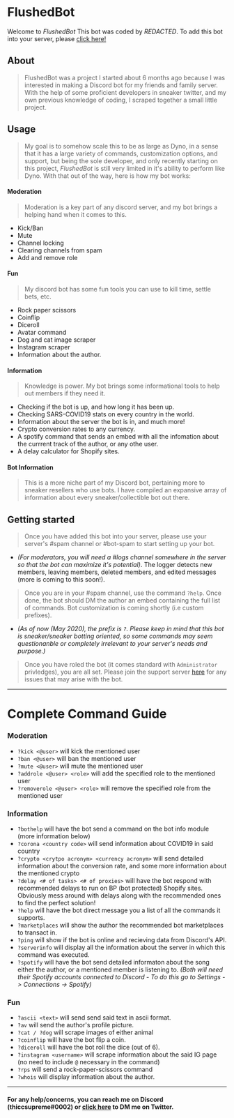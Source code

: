 # FlushedBot

Welcome to *FlushedBot* 
    This bot was coded by *REDACTED*. To add this bot into your server, please [click here!](https://i.kym-cdn.com/photos/images/newsfeed/001/393/635/e2a.jpg) 

## About

> FlushedBot was a project I started about 6 months ago because I was interested in making a Discord bot for my friends and family server. With the help of some proficient developers in sneaker twitter, and my own previous knowledge of coding, I scraped together a small little project. 

## Usage

> My goal is to somehow scale this to be as large as Dyno, in a sense that it has a large variety of commands, customization options, and support, but being the sole developer, and only recently starting on this project, *FlushedBot* is still very limited in it's ability to perform like Dyno. With that out of the way, here is how my bot works: 

#### Moderation 
> Moderation is a key part of any discord server, and my bot brings a helping hand when it comes to this.
* Kick/Ban
* Mute
* Channel locking
* Clearing channels from spam
* Add and remove role

#### Fun 
> My discord bot has some fun tools you can use to kill time, settle bets, etc. 
* Rock paper scissors
* Coinflip
* Diceroll 
* Avatar command
* Dog and cat image scraper
* Instagram scraper
* Information about the author. 

#### Information
> Knowledge is power. My bot brings some informational tools to help out members if they need it. 
* Checking if the bot is up, and how long it has been up. 
* Checking SARS-COVID19 stats on every country in the world.
* Information about the server the bot is in, and much more!
* Crypto conversion rates to any currency.
* A spotify command that sends an embed with all the infomation about the currrent track of the author, or any othe user. 
* A delay calculator for Shopify sites.

#### Bot Information
> This is a more niche part of my Discord bot, pertaining more to sneaker resellers who use bots. I have compiled an expansive array of information about every sneaker/collectible bot out there. 

## Getting started 
> Once you have added this bot into your server, please use your server's #spam channel or #bot-spam to start setting up your bot. 
* *(For moderators, you will need a #logs channel somewhere in the server so that the bot can maximize it's potential)*. The logger detects new members, leaving members, deleted members, and edited messages (more is coming to this soon!). 
> Once you are in your #spam channel, use the command `?help`. Once done, the bot should DM the author an embed containing the full list of commands. Bot customization is coming shortly (i.e custom prefixes). 
* *(As of now (May 2020), the prefix is `?`. Please keep in mind that this bot is sneaker/sneaker botting oriented, so some commands may seem questionanble or completely irrelevant to your server's needs and purpose.)*
> Once you have roled the bot (it comes standard with `Administrator` privledges), you are all set. Please join the support server [here](https://google.com) for any issues that may arise with the bot.

___

# Complete Command Guide

### Moderation

* `?kick <@user>` will kick the mentioned user
* `?ban <@user>` will ban the mentioned user
* `?mute <@user>` will mute the mentioned user
* `?addrole <@user> <role>` will add the specified role to the mentioned user
* `?removerole <@user> <role>` will remove the specified role from the mentioned user

### Information

* `?bothelp` will have the bot send a command on the bot info module (more information below)
* `?corona <country code>` will send information about COVID19 in said country
* `?crypto <crytpo acronym> <currency acronym>` will send detailed information about the conversion rate, and some more information about the mentioned crypto
* `?delay <# of tasks> <# of proxies>` will have the bot respond with recommended delays to run on BP (bot protected) Shopify sites. Obviously mess around with delays along with the recommended ones to find the perfect solution!
* `?help` will have the bot direct message you a list of all the commands it supports.
* `?marketplaces` will show the author the recommended bot marketplaces to transact in. 
* `?ping` will show if the bot is online and recieving data from Discord's API.
* `?serverinfo` will display all the information about the server in which this command was executed. 
* `?spotify` will have the bot send detailed informaton about the song either the author, or a mentioned member is listening to. *(Both will need their Spotify accounts connected to Discord - To do this go to Settings -> Connections -> Spotify)*

### Fun

* `?ascii <text>` will send send said text in ascii format.
* `?av` will send the author's profile picture.
* `?cat / ?dog` will scrape images of either animal
* `?coinflip` will have the bot flip a coin.
* `?diceroll`  will have the bot roll the dice (out of 6).
* `?instagram <username>` will scrape information about the said IG page (no need to include `@` necessary in the command)
* `?rps` will send a rock-paper-scissors command
* `?whois` will display information about the author. 
___

#### For any help/concerns, you can reach me on Discord (thiccsupreme#0002) or [click here](https://twitter.com/messages/compose?recipient_id=1053363951747117058) to DM me on Twitter.
